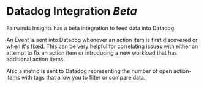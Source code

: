 # Datadog Integration *Beta*

Fairwinds Insights has a beta integration to feed data into Datadog.

An Event is sent into Datadog whenever an action item is first discovered or when it's fixed. This can be very helpful for correlating issues with either an attempt to fix an action item or introducing a new workload that has additional action items.

Also a metric is sent to Datadog representing the number of open action-items with tags that allow you to filter or compare data.